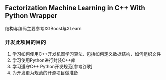 ## Factorization Machine Learning in C++ With Python Wrapper

结构与编码主要参考XGBoost与XLearn

### 开发此项目的目的
1. 学习如何使用C++开发机器学习算法，包括如何定义数据结构，如何组织文件
2. 学习使用Python进行封装C++库
3. 学习遵守C++ Python开发规范[参考谷歌]
4. 为开发更为规范的开源项目做准备